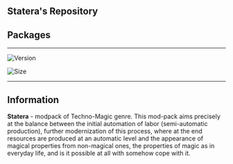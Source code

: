 ## Statera's Repository

## Packages

** **

![Version](https://img.shields.io/github/v/release/Avandelta/Statera?color=Yellow&include_prereleases&label=Release&style=for-the-badge)

![Size](https://img.shields.io/github/repo-size/Avandelta/Statera?color=Orange&label=Size&style=for-the-badge)

** **

## Information

**Statera** - modpack of Techno-Magic genre. This mod-pack aims precisely at the balance between the initial automation of labor (semi-automatic production), further modernization of this process, where at the end resources are produced at an automatic level and the appearance of magical properties from non-magical ones, the properties of magic as in everyday life, and is it possible at all with somehow cope with it.

